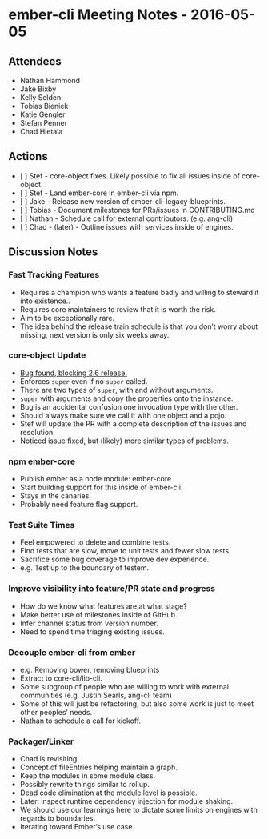 ember-cli Meeting Notes - 2016-05-05
====================================

Attendees
---------

-   Nathan Hammond
-   Jake Bixby
-   Kelly Selden
-   Tobias Bieniek
-   Katie Gengler
-   Stefan Penner
-   Chad Hietala

Actions
-------

-   \[ \] Stef - core-object fixes. Likely possible to fix all issues inside of core-object.
-   \[ \] Stef - Land ember-core in ember-cli via npm.
-   \[ \] Jake - Release new version of ember-cli-legacy-blueprints.
-   \[ \] Tobias - Document milestones for PRs/issues in CONTRIBUTING.md
-   \[ \] Nathan - Schedule call for external contributors. (e.g. ang-cli)
-   \[ \] Chad - (later) - Outline issues with services inside of engines.

Discussion Notes
----------------

### Fast Tracking Features

-   Requires a champion who wants a feature badly and willing to steward it into existence..
-   Requires core maintainers to review that it is worth the risk.
-   Aim to be exceptionally rare.
-   The idea behind the release train schedule is that you don’t worry about missing, next version is only six weeks away.

### core-object Update

-   [Bug found, blocking 2.6 release.](https://github.com/ember-cli/core-object/pull/32)
-   Enforces `super` even if no `super` called.
-   There are two types of `super`, with and without arguments.
-   `super` with arguments and copy the properties onto the instance.
-   Bug is an accidental confusion one invocation type with the other.
-   Should always make sure we call it with one object and a pojo.
-   Stef will update the PR with a complete description of the issues and resolution.
-   Noticed issue fixed, but (likely) more similar types of problems.

### npm ember-core

-   Publish ember as a node module: ember-core
-   Start building support for this inside of ember-cli.
-   Stays in the canaries.
-   Probably need feature flag support.

### Test Suite Times

-   Feel empowered to delete and combine tests.
-   Find tests that are slow, move to unit tests and fewer slow tests.
-   Sacrifice some bug coverage to improve dev experience.
-   e.g. Test up to the boundary of testem.

### Improve visibility into feature/PR state and progress

-   How do we know what features are at what stage?
-   Make better use of milestones inside of GitHub.
-   Infer channel status from version number.
-   Need to spend time triaging existing issues.

### Decouple ember-cli from ember

-   e.g. Removing bower, removing blueprints
-   Extract to core-cli/lib-cli.
-   Some subgroup of people who are willing to work with external communities (e.g. Justin Searls, ang-cli team)
-   Some of this will just be refactoring, but also some work is just to meet other peoples’ needs.
-   Nathan to schedule a call for kickoff.

### Packager/Linker

-   Chad is revisiting.
-   Concept of fileEntries helping maintain a graph.
-   Keep the modules in some module class.
-   Possibly rewrite things similar to rollup.
-   Dead code elimination at the module level is possible.
-   Later: inspect runtime dependency injection for module shaking.
-   We should use our learnings here to dictate some limits on engines with regards to boundaries.
-   Iterating toward Ember’s use case.
